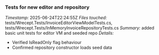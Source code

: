 ### Tests for new editor and repository
*Timestamp:* 2025-06-24T22:24:55Z
*Files touched:* tests/Wrecept.Tests/InvoiceEditorViewModelTests.cs, tests/Wrecept.Tests/InMemoryInvoiceRepositoryTests.cs
*Summary:* added basic unit tests for editor VM and seeded repo
*Details:*
- Verified IsReadOnly flag behaviour
- Confirmed repository constructor loads seed data
